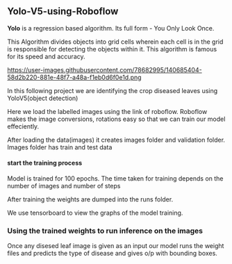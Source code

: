 ## Yolo-V5-using-Roboflow

**Yolo** is a regression based algorithm. Its full form - You Only Look Once.

This Algorithm divides objects into grid cells wherein each cell is in the grid is responsible for detecting the objects within it. This algorithm is famous for its speed and accuracy.

https://user-images.githubusercontent.com/78682995/140685404-58d2b220-881e-48f7-a48a-f1eb0d6f0e1d.png

In this following project we are identifying the crop diseased leaves using YoloV5(object detection)

Here we load the labelled images using the link of roboflow. Roboflow makes the image conversions, rotations easy so that we can train our model effeciently.

After loading the data(images) it creates images folder and validation folder.
Images folder has train and test data

#### start the training process
Model is trained for 100 epochs. The time taken for training depends on the number of images and number of steps

After training the weights are dumped into the runs folder.

We use tensorboard to view the graphs of the model training.

### Using the trained weights to run inference on the images

Once any disesed leaf image is given as an input our model runs the weight files and predicts the type of disease and gives o/p with bounding boxes.
